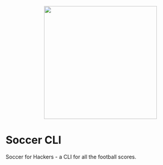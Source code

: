 <p align="center">
  <img src="http://i.imgur.com/F9zuexe.jpg" width="300px" />
</p>

Soccer CLI
=====

Soccer for Hackers - a CLI for all the football scores. 